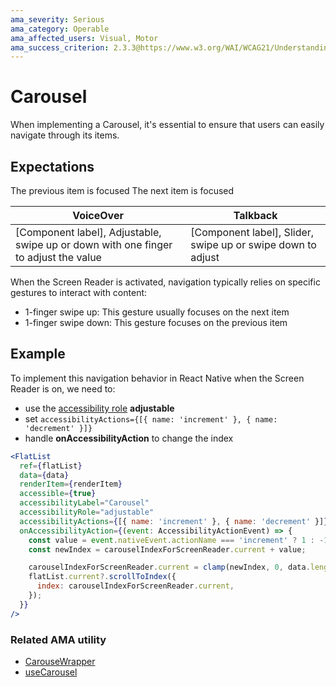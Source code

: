 ```yaml
---
ama_severity: Serious
ama_category: Operable
ama_affected_users: Visual, Motor
ama_success_criterion: 2.3.3@https://www.w3.org/WAI/WCAG21/Understanding/animation-from-interactions.html
---
```


# Carousel

When implementing a Carousel, it's essential to ensure that users can easily navigate through its items.

## Expectations

<ScreenReader>
    <When title="The user focuses a Carousel component">
        <Then title="The Screen Reader announces: [Component label] Adjustable/Slider, swipe up or down to adjust">
            <When title="User swipes up">
                <Then noChildren>The previous item is focused</Then>
            </When>
            <When title="User swipes down">
                <Then noChildren>The next item is focused</Then>
            </When>
        </Then>
    </When>
</ScreenReader>

| VoiceOver                                                                           | Talkback                                                    |
| ----------------------------------------------------------------------------------- | ----------------------------------------------------------- |
| [Component label], Adjustable, swipe up or down with one finger to adjust the value | [Component label], Slider, swipe up or swipe down to adjust |

When the Screen Reader is activated, navigation typically relies on specific gestures to interact with content:

- 1-finger swipe up: This gesture usually focuses on the next item
- 1-finger swipe down: This gesture focuses on the previous item

## Example

To implement this navigation behavior in React Native when the Screen Reader is on, we need to:

- use the [accessibility role](./accessibility-role) **adjustable**
- set `accessibilityActions={[{ name: 'increment' }, { name: 'decrement' }]}`
- handle **onAccessibilityAction** to change the index

```jsx
<FlatList
  ref={flatList}
  data={data}
  renderItem={renderItem}
  accessible={true}
  accessibilityLabel="Carousel"
  accessibilityRole="adjustable"
  accessibilityActions={[{ name: 'increment' }, { name: 'decrement' }]}
  onAccessibilityAction={(event: AccessibilityActionEvent) => {
    const value = event.nativeEvent.actionName === 'increment' ? 1 : -1;
    const newIndex = carouselIndexForScreenReader.current + value;

    carouselIndexForScreenReader.current = clamp(newIndex, 0, data.length - 1);
    flatList.current?.scrollToIndex({
      index: carouselIndexForScreenReader.current,
    });
  }}
/>
```

### Related AMA utility

- [CarouseWrapper](/extras/docs/components/carouse-wrapper)
- [useCarousel](/extras/docs/hooks/use-carousel)
